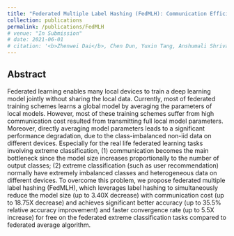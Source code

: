 ```yaml
---
title: "Federated Multiple Label Hashing (FedMLH): Communication Efficient Federated Learning on Extreme Classification Tasks"
collection: publications
permalink: /publications/FedMLH
# venue: "In Submission"
# date: 2021-06-01
# citation: '<b>Zhenwei Dai</b>, Chen Dun, Yuxin Tang, Anshumali Shrivastava.'
---
```



## Abstract
Federated learning enables many local devices to train a deep learning model jointly without sharing the local data. Currently, most of federated training schemes learns a global model by averaging the parameters of local models. 
However, most of these training schemes suffer from high communication cost resulted from transmitting full local model parameters. Moreover, directly averaging model parameters leads to a significant performance degradation, due to the class-imbalanced non-iid data on different devices. Especially for the real life federated learning tasks involving extreme classification, (1) communication becomes the main bottleneck since the model size increases proportionally to the number of output classes; (2) extreme classification (such as user recommendation) normally have extremely imbalanced classes and heterogeneous data on different devices. To overcome this problem, we propose federated multiple label hashing (FedMLH), which leverages label hashing to simultaneously reduce the model size (up to 3.40X decrease) with communication cost (up to 18.75X decrease) and achieves significant better accuracy (up to 35.5% relative accuracy improvement) and faster convergence rate (up to 5.5X increase) for free on the federated extreme classification tasks compared to federated average algorithm.